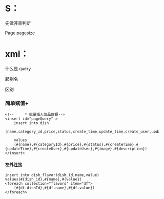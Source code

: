 # S：

先做非空判断

Page pagesize


# xml：






什么是 query

起别名




区别
### 简单赋值+
<!--    批量插入口味数据-->  
    <!--     * 批量插入菜品数据-->  
    <insert id="pageQuery" >  
        insert into dish
        (name,category_id,price,status,create_time,update_time,create_user,update_user,image,description)        
        
        values            
        (#{name},#{categoryId},#{price},#{status},#{createTime},#{updateTime},#{createUser},#{updateUser},#{image},#{description})    
    </insert>
    


#### 左外连接
<!--     * 批量插入菜品数据-->  
<insert id="insertBatch" useGeneratedKeys="true" keyProperty="id">  


    insert into dish_flavor(dish_id,name,value)
    values(#{dish_id},#{name},#{value})    
    <foreach collection="flavors" item="df">  
        (#{df.dishId},#{df.name},#{df.value})    
    </foreach>  
</insert>

